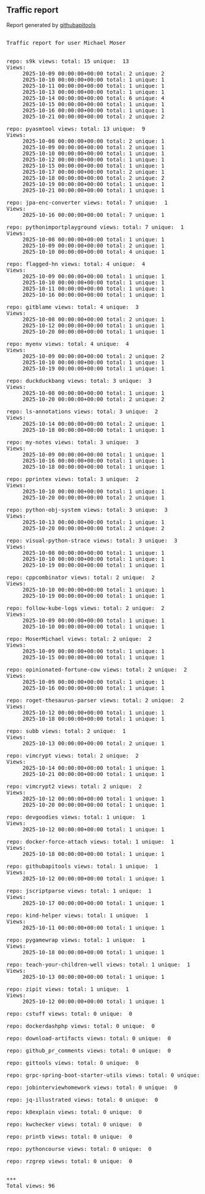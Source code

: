 <h2> Traffic report </h2>

Report generated by <a href="https://github.com/MoserMichael/githubapitools">githubapitools</a>

<pre>

Traffic report for user Michael Moser


repo: s9k views: total: 15 unique:  13
Views:
	 2025-10-09 00:00:00+00:00 total: 2 unique: 2
	 2025-10-10 00:00:00+00:00 total: 1 unique: 1
	 2025-10-11 00:00:00+00:00 total: 1 unique: 1
	 2025-10-13 00:00:00+00:00 total: 1 unique: 1
	 2025-10-14 00:00:00+00:00 total: 6 unique: 4
	 2025-10-15 00:00:00+00:00 total: 1 unique: 1
	 2025-10-16 00:00:00+00:00 total: 1 unique: 1
	 2025-10-21 00:00:00+00:00 total: 2 unique: 2

repo: pyasmtool views: total: 13 unique:  9
Views:
	 2025-10-08 00:00:00+00:00 total: 2 unique: 1
	 2025-10-09 00:00:00+00:00 total: 2 unique: 1
	 2025-10-10 00:00:00+00:00 total: 1 unique: 1
	 2025-10-12 00:00:00+00:00 total: 1 unique: 1
	 2025-10-15 00:00:00+00:00 total: 1 unique: 1
	 2025-10-17 00:00:00+00:00 total: 2 unique: 1
	 2025-10-18 00:00:00+00:00 total: 2 unique: 2
	 2025-10-19 00:00:00+00:00 total: 1 unique: 1
	 2025-10-21 00:00:00+00:00 total: 1 unique: 1

repo: jpa-enc-converter views: total: 7 unique:  1
Views:
	 2025-10-16 00:00:00+00:00 total: 7 unique: 1

repo: pythonimportplayground views: total: 7 unique:  1
Views:
	 2025-10-08 00:00:00+00:00 total: 1 unique: 1
	 2025-10-09 00:00:00+00:00 total: 2 unique: 1
	 2025-10-10 00:00:00+00:00 total: 4 unique: 1

repo: flagged-hn views: total: 4 unique:  4
Views:
	 2025-10-09 00:00:00+00:00 total: 1 unique: 1
	 2025-10-10 00:00:00+00:00 total: 1 unique: 1
	 2025-10-11 00:00:00+00:00 total: 1 unique: 1
	 2025-10-16 00:00:00+00:00 total: 1 unique: 1

repo: gitblame views: total: 4 unique:  3
Views:
	 2025-10-08 00:00:00+00:00 total: 2 unique: 1
	 2025-10-12 00:00:00+00:00 total: 1 unique: 1
	 2025-10-20 00:00:00+00:00 total: 1 unique: 1

repo: myenv views: total: 4 unique:  4
Views:
	 2025-10-09 00:00:00+00:00 total: 2 unique: 2
	 2025-10-10 00:00:00+00:00 total: 1 unique: 1
	 2025-10-19 00:00:00+00:00 total: 1 unique: 1

repo: duckduckbang views: total: 3 unique:  3
Views:
	 2025-10-08 00:00:00+00:00 total: 1 unique: 1
	 2025-10-20 00:00:00+00:00 total: 2 unique: 2

repo: ls-annotations views: total: 3 unique:  2
Views:
	 2025-10-14 00:00:00+00:00 total: 2 unique: 1
	 2025-10-18 00:00:00+00:00 total: 1 unique: 1

repo: my-notes views: total: 3 unique:  3
Views:
	 2025-10-09 00:00:00+00:00 total: 1 unique: 1
	 2025-10-16 00:00:00+00:00 total: 1 unique: 1
	 2025-10-18 00:00:00+00:00 total: 1 unique: 1

repo: pprintex views: total: 3 unique:  2
Views:
	 2025-10-10 00:00:00+00:00 total: 1 unique: 1
	 2025-10-20 00:00:00+00:00 total: 2 unique: 1

repo: python-obj-system views: total: 3 unique:  3
Views:
	 2025-10-13 00:00:00+00:00 total: 1 unique: 1
	 2025-10-20 00:00:00+00:00 total: 2 unique: 2

repo: visual-python-strace views: total: 3 unique:  3
Views:
	 2025-10-08 00:00:00+00:00 total: 1 unique: 1
	 2025-10-10 00:00:00+00:00 total: 1 unique: 1
	 2025-10-19 00:00:00+00:00 total: 1 unique: 1

repo: cppcombinator views: total: 2 unique:  2
Views:
	 2025-10-10 00:00:00+00:00 total: 1 unique: 1
	 2025-10-19 00:00:00+00:00 total: 1 unique: 1

repo: follow-kube-logs views: total: 2 unique:  2
Views:
	 2025-10-09 00:00:00+00:00 total: 1 unique: 1
	 2025-10-10 00:00:00+00:00 total: 1 unique: 1

repo: MoserMichael views: total: 2 unique:  2
Views:
	 2025-10-09 00:00:00+00:00 total: 1 unique: 1
	 2025-10-15 00:00:00+00:00 total: 1 unique: 1

repo: opinionated-fortune-cow views: total: 2 unique:  2
Views:
	 2025-10-09 00:00:00+00:00 total: 1 unique: 1
	 2025-10-16 00:00:00+00:00 total: 1 unique: 1

repo: roget-thesaurus-parser views: total: 2 unique:  2
Views:
	 2025-10-12 00:00:00+00:00 total: 1 unique: 1
	 2025-10-18 00:00:00+00:00 total: 1 unique: 1

repo: subb views: total: 2 unique:  1
Views:
	 2025-10-13 00:00:00+00:00 total: 2 unique: 1

repo: vimcrypt views: total: 2 unique:  2
Views:
	 2025-10-14 00:00:00+00:00 total: 1 unique: 1
	 2025-10-21 00:00:00+00:00 total: 1 unique: 1

repo: vimcrypt2 views: total: 2 unique:  2
Views:
	 2025-10-12 00:00:00+00:00 total: 1 unique: 1
	 2025-10-20 00:00:00+00:00 total: 1 unique: 1

repo: devgoodies views: total: 1 unique:  1
Views:
	 2025-10-12 00:00:00+00:00 total: 1 unique: 1

repo: docker-force-attach views: total: 1 unique:  1
Views:
	 2025-10-18 00:00:00+00:00 total: 1 unique: 1

repo: githubapitools views: total: 1 unique:  1
Views:
	 2025-10-12 00:00:00+00:00 total: 1 unique: 1

repo: jscriptparse views: total: 1 unique:  1
Views:
	 2025-10-17 00:00:00+00:00 total: 1 unique: 1

repo: kind-helper views: total: 1 unique:  1
Views:
	 2025-10-11 00:00:00+00:00 total: 1 unique: 1

repo: pygamewrap views: total: 1 unique:  1
Views:
	 2025-10-18 00:00:00+00:00 total: 1 unique: 1

repo: teach-your-children-well views: total: 1 unique:  1
Views:
	 2025-10-13 00:00:00+00:00 total: 1 unique: 1

repo: zipit views: total: 1 unique:  1
Views:
	 2025-10-12 00:00:00+00:00 total: 1 unique: 1

repo: cstuff views: total: 0 unique:  0

repo: dockerdashphp views: total: 0 unique:  0

repo: download-artifacts views: total: 0 unique:  0

repo: github_pr_comments views: total: 0 unique:  0

repo: gittools views: total: 0 unique:  0

repo: grpc-spring-boot-starter-utils views: total: 0 unique:  0

repo: jobinterviewhomework views: total: 0 unique:  0

repo: jq-illustrated views: total: 0 unique:  0

repo: k8explain views: total: 0 unique:  0

repo: kwchecker views: total: 0 unique:  0

repo: printb views: total: 0 unique:  0

repo: pythoncourse views: total: 0 unique:  0

repo: rzgrep views: total: 0 unique:  0


***
Total views: 96
